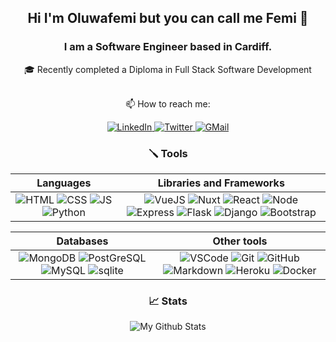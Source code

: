 <h2 align="center">
Hi I'm Oluwafemi but you can call me Femi 👋
</h2>

<h3 align="center">
I am a Software Engineer based in Cardiff. 
</h3>
<div align="center">
  🎓 Recently completed a Diploma in Full Stack Software Development <br><br>
  
  📫 How to reach me: 

  <a href="https://www.linkedin.com/in/ofemiashiru/" target="_blank" > 
    <img alt="LinkedIn" src="https://img.shields.io/badge/LinkedIn-0077B5?style=for-the-badge&logo=linkedin&logoColor=white" >
  </a>
  <a href="https://twitter.com/ofemiashiru" target="_blank" > 
    <img alt="Twitter" src="https://img.shields.io/badge/Twitter-1DA1F2?style=for-the-badge&logo=twitter&logoColor=white" >
  </a>
  <a href="mailto:ofemiashiru@gmail.com"> 
    <img alt="GMail" src="https://img.shields.io/badge/Gmail-D14836?style=for-the-badge&logo=gmail&logoColor=white" >
  </a> 
</div>

<div align="center">
  <h3>🪛 Tools</h3>

  | Languages     | Libraries and Frameworks | 
  | :-----------: |:-------------:| 
  | <img alt="HTML" src="https://img.shields.io/badge/HTML5-E34F26?style=for-the-badge&logo=html5&logoColor=white" > <img alt="CSS" src="https://img.shields.io/badge/CSS3-1572B6?style=for-the-badge&logo=css3&logoColor=white" > <img alt="JS" src="https://img.shields.io/badge/JavaScript-323330?style=for-the-badge&logo=javascript&logoColor=F7DF1E" > <img alt="Python" src="https://img.shields.io/badge/Python-FFD43B?style=for-the-badge&logo=python&logoColor=blue" > | <img alt="VueJS" src="https://img.shields.io/badge/Vue.js-35495E?style=for-the-badge&logo=vuedotjs&logoColor=4FC08D" > <img alt="Nuxt" src="https://img.shields.io/badge/nuxt.js-00C58E?style=for-the-badge&logo=nuxtdotjs&logoColor=white"> <img alt="React" src="https://img.shields.io/badge/React-20232A?style=for-the-badge&logo=react&logoColor=61DAFB" >  <img alt="Node" src="https://img.shields.io/badge/Node.js-339933?style=for-the-badge&logo=nodedotjs&logoColor=white" > <img alt="Express" src="https://img.shields.io/badge/Express.js-000000?style=for-the-badge&logo=express&logoColor=white" > <img alt="Flask" src="https://img.shields.io/badge/Flask-000000?style=for-the-badge&logo=flask&logoColor=white" > <img alt="Django" src="https://img.shields.io/badge/Django-092E20?style=for-the-badge&logo=django&logoColor=green" > <img alt="Bootstrap" src="https://img.shields.io/badge/Bootstrap-563D7C?style=for-the-badge&logo=bootstrap&logoColor=white" > | 

  | Databases     | Other tools | 
  | :-----------: |:-------------:| 
  | <img alt="MongoDB" src="https://img.shields.io/badge/MongoDB-4EA94B?style=for-the-badge&logo=mongodb&logoColor=white" > <img alt="PostGreSQL" src="https://img.shields.io/badge/PostgreSQL-316192?style=for-the-badge&logo=postgresql&logoColor=white" > <img alt="MySQL" src="https://img.shields.io/badge/MySQL-005C84?style=for-the-badge&logo=mysql&logoColor=white" > <img alt="sqlite" src="https://img.shields.io/badge/SQLite-07405E?style=for-the-badge&logo=sqlite&logoColor=white" > | <img alt="VSCode" src="https://img.shields.io/badge/VSCode-0078D4?style=for-the-badge&logo=visual%20studio%20code&logoColor=white" > <img alt="Git" src="https://img.shields.io/badge/GIT-E44C30?style=for-the-badge&logo=git&logoColor=white" > <img alt="GitHub" src="https://img.shields.io/badge/GitHub-100000?style=for-the-badge&logo=github&logoColor=white" > <img alt="Markdown" src="https://img.shields.io/badge/Markdown-000000?style=for-the-badge&logo=markdown&logoColor=white" > <img alt="Heroku" src="https://img.shields.io/badge/Heroku-430098?style=for-the-badge&logo=heroku&logoColor=white" > <img alt="Docker" src="https://img.shields.io/badge/Docker-2CA5E0?style=for-the-badge&logo=docker&logoColor=white"> |


  <h3>📈 Stats</h3>
  <img alt="My Github Stats" src="https://github-readme-stats-git-masterrstaa-rickstaa.vercel.app/api?username=ofemiashiru&theme=tokyonight" >

</div>
<!--
**ofemiashiru/ofemiashiru** is a ✨ _special_ ✨ repository because its `README.md` (this file) appears on your GitHub profile.

Here are some ideas to get you started:


- 🌱 I’m currently learning ...
- 👯 I’m looking to collaborate on ...
- 🤔 I’m looking for help with ...
- 💬 Ask me about ...
...
- 😄 Pronouns: ...
- ⚡ Fun fact: ...
-->

